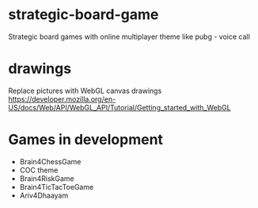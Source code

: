 # strategic-board-game
Strategic board games with online multiplayer theme like pubg - voice call

# drawings
Replace pictures with WebGL canvas drawings
https://developer.mozilla.org/en-US/docs/Web/API/WebGL_API/Tutorial/Getting_started_with_WebGL

# Games in development
* Brain4ChessGame
* COC theme
* Brain4RiskGame
* Brain4TicTacToeGame
* Ariv4Dhaayam